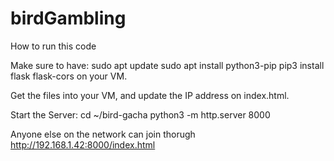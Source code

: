 # birdGambling

How to run this code

Make sure to have:
sudo apt update
sudo apt install python3-pip
pip3 install flask flask-cors
on your VM.

Get the files into your VM, and update the IP address on index.html. 

Start the Server: 
cd ~/bird-gacha
python3 -m http.server 8000

Anyone else on the network can join thorugh http://192.168.1.42:8000/index.html